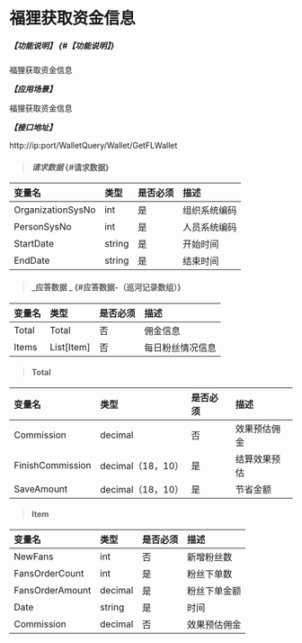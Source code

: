 # 福狸获取资金信息

##### _【功能说明】_ {#【功能说明】}

福狸获取资金信息

_**【应用场景】**_

福狸获取资金信息

_**【接口地址】**_

http://ip:port/WalletQuery/Wallet/GetFLWallet

> #### _请求数据_ {#请求数据}

| 变量名 | 类型 | 是否必须 | 描述 |
| :--- | :--- | :--- | :--- |
| OrganizationSysNo | int | 是 | 组织系统编码 |
| PersonSysNo| int | 是 | 人员系统编码 |
| StartDate| string | 是 | 开始时间 |
| EndDate| string | 是 | 结束时间 |


> #### _应答数据 _ {#应答数据-（巡河记录数组）}

| 变量名 | 类型 | 是否必须 | 描述 |
| :--- | :--- | :--- | :--- |
| Total| Total| 否 | 佣金信息 |
| Items| List[Item]| 否 | 每日粉丝情况信息 |






> #### Total

| 变量名 | 类型 | 是否必须 | 描述 |
| :--- | :--- | :--- | :--- |
| Commission| decimal | 否 | 效果预估佣金 |
| FinishCommission| decimal（18，10） | 是 | 结算效果预估 |
| SaveAmount| decimal（18，10） | 是 |节省金额 |





> #### Item

| 变量名 | 类型 | 是否必须 | 描述 |
| :--- | :--- | :--- | :--- |
| NewFans| int| 否 | 新增粉丝数 |
| FansOrderCount|int| 是 | 粉丝下单数 |
| FansOrderAmount|decimal| 是 | 粉丝下单金额 |
| Date| string | 是 | 时间 |
| Commission| decimal | 否 | 效果预估佣金 |





